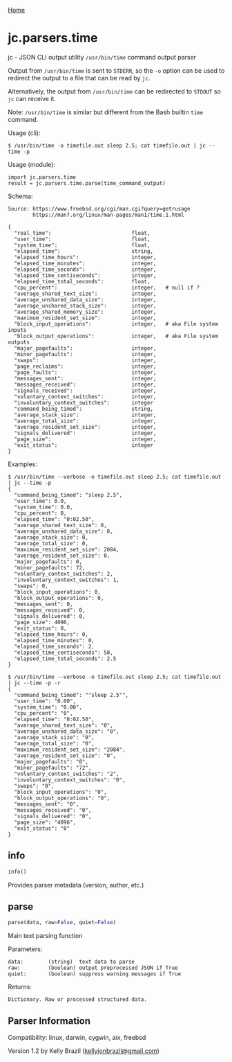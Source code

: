[Home](https://kellyjonbrazil.github.io/jc/)

# jc.parsers.time
jc - JSON CLI output utility `/usr/bin/time` command output parser

Output from `/usr/bin/time` is sent to `STDERR`, so the `-o` option can be used to redirect the output to a file that can be read by `jc`.

Alternatively, the output from `/usr/bin/time` can be redirected to `STDOUT` so `jc` can receive it.

Note: `/usr/bin/time` is similar but different from the Bash builtin `time` command.

Usage (cli):

    $ /usr/bin/time -o timefile.out sleep 2.5; cat timefile.out | jc --time -p

Usage (module):

    import jc.parsers.time
    result = jc.parsers.time.parse(time_command_output)

Schema:

    Source: https://www.freebsd.org/cgi/man.cgi?query=getrusage
            https://man7.org/linux/man-pages/man1/time.1.html

    {
      "real_time":                          float,
      "user_time":                          float,
      "system_time":                        float,
      "elapsed_time":                       string,
      "elapsed_time_hours":                 integer,
      "elapsed_time_minutes":               integer,
      "elapsed_time_seconds":               integer,
      "elapsed_time_centiseconds":          integer,
      "elapsed_time_total_seconds":         float,
      "cpu_percent":                        integer,   # null if ?
      "average_shared_text_size":           integer,
      "average_unshared_data_size":         integer,
      "average_unshared_stack_size":        integer,
      "average_shared_memory_size":         integer,
      "maximum_resident_set_size":          integer,
      "block_input_operations":             integer,   # aka File system inputs
      "block_output_operations":            integer,   # aka File system outputs
      "major_pagefaults":                   integer,
      "minor_pagefaults":                   integer,
      "swaps":                              integer,
      "page_reclaims":                      integer,
      "page_faults":                        integer,
      "messages_sent":                      integer,
      "messages_received":                  integer,
      "signals_received":                   integer,
      "voluntary_context_switches":         integer,
      "involuntary_context_switches":       integer
      "command_being_timed":                string,
      "average_stack_size":                 integer,
      "average_total_size":                 integer,
      "average_resident_set_size":          integer,
      "signals_delivered":                  integer,
      "page_size":                          integer,
      "exit_status":                        integer
    }

Examples:

    $ /usr/bin/time --verbose -o timefile.out sleep 2.5; cat timefile.out | jc --time -p
    {
      "command_being_timed": "sleep 2.5",
      "user_time": 0.0,
      "system_time": 0.0,
      "cpu_percent": 0,
      "elapsed_time": "0:02.50",
      "average_shared_text_size": 0,
      "average_unshared_data_size": 0,
      "average_stack_size": 0,
      "average_total_size": 0,
      "maximum_resident_set_size": 2084,
      "average_resident_set_size": 0,
      "major_pagefaults": 0,
      "minor_pagefaults": 72,
      "voluntary_context_switches": 2,
      "involuntary_context_switches": 1,
      "swaps": 0,
      "block_input_operations": 0,
      "block_output_operations": 0,
      "messages_sent": 0,
      "messages_received": 0,
      "signals_delivered": 0,
      "page_size": 4096,
      "exit_status": 0,
      "elapsed_time_hours": 0,
      "elapsed_time_minutes": 0,
      "elapsed_time_seconds": 2,
      "elapsed_time_centiseconds": 50,
      "elapsed_time_total_seconds": 2.5
    }

    $ /usr/bin/time --verbose -o timefile.out sleep 2.5; cat timefile.out | jc --time -p -r
    {
      "command_being_timed": ""sleep 2.5"",
      "user_time": "0.00",
      "system_time": "0.00",
      "cpu_percent": "0",
      "elapsed_time": "0:02.50",
      "average_shared_text_size": "0",
      "average_unshared_data_size": "0",
      "average_stack_size": "0",
      "average_total_size": "0",
      "maximum_resident_set_size": "2084",
      "average_resident_set_size": "0",
      "major_pagefaults": "0",
      "minor_pagefaults": "72",
      "voluntary_context_switches": "2",
      "involuntary_context_switches": "0",
      "swaps": "0",
      "block_input_operations": "0",
      "block_output_operations": "0",
      "messages_sent": "0",
      "messages_received": "0",
      "signals_delivered": "0",
      "page_size": "4096",
      "exit_status": "0"
    }


## info
```python
info()
```
Provides parser metadata (version, author, etc.)

## parse
```python
parse(data, raw=False, quiet=False)
```

Main text parsing function

Parameters:

    data:        (string)  text data to parse
    raw:         (boolean) output preprocessed JSON if True
    quiet:       (boolean) suppress warning messages if True

Returns:

    Dictionary. Raw or processed structured data.

## Parser Information
Compatibility:  linux, darwin, cygwin, aix, freebsd

Version 1.2 by Kelly Brazil (kellyjonbrazil@gmail.com)
